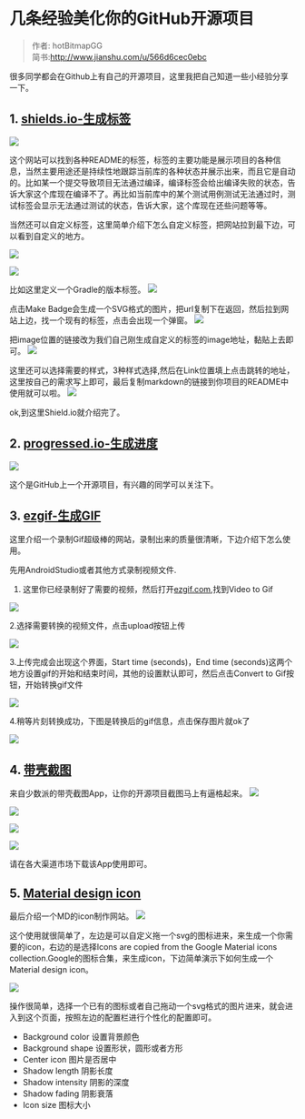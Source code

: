 # 几条经验美化你的GitHub开源项目  


> 作者: hotBitmapGG  
> 简书:http://www.jianshu.com/u/566d6cec0ebc    

很多同学都会在Github上有自己的开源项目，这里我把自己知道一些小经验分享一下。  

## 1. [shields.io-生成标签](http://shields.io/)  

![](http://upload-images.jianshu.io/upload_images/4048192-906d02790b651ae2.png?imageMogr2/auto-orient/strip%7CimageView2/2/w/1240) 

这个网站可以找到各种README的标签，标签的主要功能是展示项目的各种信息，当然主要用途还是持续性地跟踪当前库的各种状态并展示出来，而且它是自动的。比如某一个提交导致项目无法通过编译，编译标签会给出编译失败的状态，告诉大家这个库现在编译不了。再比如当前库中的某个测试用例测试无法通过时，测试标签会显示无法通过测试的状态，告诉大家，这个库现在还些问题等等。 

当然还可以自定义标签，这里简单介绍下怎么自定义标签，把网站拉到最下边，可以看到自定义的地方。 

![](http://upload-images.jianshu.io/upload_images/4048192-35b60f0e7e531198.png?imageMogr2/auto-orient/strip%7CimageView2/2/w/1240) 

![](http://upload-images.jianshu.io/upload_images/4048192-1812c472bd449ff5.png?imageMogr2/auto-orient/strip%7CimageView2/2/w/1240) 

比如这里定义一个Gradle的版本标签。
![](http://upload-images.jianshu.io/upload_images/4048192-3d06e2d16b99342e.png?imageMogr2/auto-orient/strip%7CimageView2/2/w/1240) 

点击Make Badge会生成一个SVG格式的图片，把url复制下在返回，然后拉到网站上边，找一个现有的标签，点击会出现一个弹窗。
![](http://upload-images.jianshu.io/upload_images/4048192-86c16fb188b9e241.png?imageMogr2/auto-orient/strip%7CimageView2/2/w/1240)   

把image位置的链接改为我们自己刚生成自定义的标签的image地址，黏贴上去即可。
![](http://upload-images.jianshu.io/upload_images/4048192-7afd49e762210ccb.png?imageMogr2/auto-orient/strip%7CimageView2/2/w/1240) 

这里还可以选择需要的样式，3种样式选择,然后在Link位置填上点击跳转的地址，这里按自己的需求写上即可，最后复制markdown的链接到你项目的README中使用就可以啦。
![](http://upload-images.jianshu.io/upload_images/4048192-36d76dbfa380eda4.png?imageMogr2/auto-orient/strip%7CimageView2/2/w/1240) 

ok,到这里Shield.io就介绍完了。  

## 2. [progressed.io-生成进度](https://github.com/fehmicansaglam/progressed.io)  
![](http://upload-images.jianshu.io/upload_images/4048192-28c67b58c403bbc0.png?imageMogr2/auto-orient/strip%7CimageView2/2/w/1240) 

这个是GitHub上一个开源项目，有兴趣的同学可以关注下。


## 3. [ezgif-生成GIF](http://ezgif.com/)
这里介绍一个录制Gif超级棒的网站，录制出来的质量很清晰，下边介绍下怎么使用。

先用AndroidStudio或者其他方式录制视频文件. 
 
1. 这里你已经录制好了需要的视频，然后打开[ezgif.com](http://ezgif.com/),找到Video to Gif

![](http://upload-images.jianshu.io/upload_images/4048192-9add67e843c755a8.png?imageMogr2/auto-orient/strip%7CimageView2/2/w/1240)

2.选择需要转换的视频文件，点击upload按钮上传

![](http://upload-images.jianshu.io/upload_images/4048192-ec239645d0962446.png?imageMogr2/auto-orient/strip%7CimageView2/2/w/1240)

3.上传完成会出现这个界面，Start time (seconds)，End time (seconds)这两个地方设置gif的开始和结束时间，其他的设置默认即可，然后点击Convert to Gif按钮，开始转换gif文件

![](http://upload-images.jianshu.io/upload_images/4048192-26e4801ac8f287b9.png?imageMogr2/auto-orient/strip%7CimageView2/2/w/1240)

4.稍等片刻转换成功，下图是转换后的gif信息，点击保存图片就ok了

![](http://upload-images.jianshu.io/upload_images/4048192-3c286282f7801ef7.png?imageMogr2/auto-orient/strip%7CimageView2/2/w/1240)

## 4. [带壳截图](http://sspai.com/27937)
来自少数派的带壳截图App，让你的开源项目截图马上有逼格起来。
![](http://upload-images.jianshu.io/upload_images/4048192-bcd1f86a1eaef275.png?imageMogr2/auto-orient/strip%7CimageView2/2/w/1240)

![](http://upload-images.jianshu.io/upload_images/4048192-210e2544556a0a70.png?imageMogr2/auto-orient/strip%7CimageView2/2/w/1240)

![](http://upload-images.jianshu.io/upload_images/4048192-4e717e05e7f199d4.png?imageMogr2/auto-orient/strip%7CimageView2/2/w/1240)

![](http://upload-images.jianshu.io/upload_images/4048192-be3746ca04f9b8a1.png?imageMogr2/auto-orient/strip%7CimageView2/2/w/1240)

请在各大渠道市场下载该App使用即可。

## 5. [Material design icon](https://android-material-icon-generator.bitdroid.de/)
最后介绍一个MD的icon制作网站。
![](http://upload-images.jianshu.io/upload_images/4048192-2e09675bbf9ad7d4.png?imageMogr2/auto-orient/strip%7CimageView2/2/w/1240)

这个使用就很简单了，左边是可以自定义拖一个svg的图标进来，来生成一个你需要的icon，右边的是选择Icons are copied from the Google Material icons collection.Google的图标合集，来生成icon，下边简单演示下如何生成一个Material design icon。

![](http://upload-images.jianshu.io/upload_images/4048192-2151700b54fcaacf.png?imageMogr2/auto-orient/strip%7CimageView2/2/w/1240)

操作很简单，选择一个已有的图标或者自己拖动一个svg格式的图片进来，就会进入到这个页面，按照左边的配置栏进行个性化的配置即可。 

- Background color 设置背景颜色
- Background shape 设置形状，圆形或者方形
- Center icon 图片是否居中
- Shadow length 阴影长度
- Shadow intensity 阴影的深度
- Shadow fading 阴影衰落
- Icon size 图标大小 